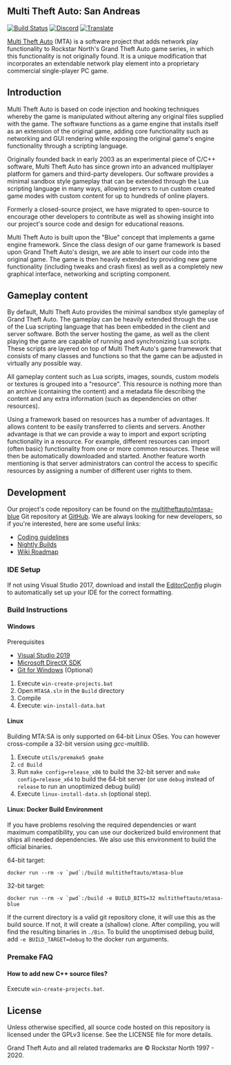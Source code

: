 ## Multi Theft Auto: San Andreas

[![Build Status](https://github.com/multitheftauto/mtasa-blue/workflows/Build/badge.svg?event=push&branch=master)](https://github.com/multitheftauto/mtasa-blue/actions?query=branch%3Amaster+event%3Apush) [![Discord](https://img.shields.io/discord/278474088903606273?label=discord&logo=discord)](https://multitheftauto.com/discord) [![Translate](https://img.shields.io/website?down_message=offline&up_message=translate&url=https%3A%2F%2Ftranslate.multitheftauto.com)](https://translate.multitheftauto.com/)

[Multi Theft Auto](https://www.multitheftauto.com/) (MTA) is a software project that adds network play functionality to Rockstar North's Grand Theft Auto game series, in which this functionality is not originally found. It is a unique modification that incorporates an extendable network play element into a proprietary commercial single-player PC game.

## Introduction

Multi Theft Auto is based on code injection and hooking techniques whereby the game is manipulated without altering any original files supplied with the game. The software functions as a game engine that installs itself as an extension of the original game, adding core functionality such as networking and GUI rendering while exposing the original game's engine functionality through a scripting language.

Originally founded back in early 2003 as an experimental piece of C/C++ software, Multi Theft Auto has since grown into an advanced multiplayer platform for gamers and third-party developers. Our software provides a minimal sandbox style gameplay that can be extended through the Lua scripting language in many ways, allowing servers to run custom created game modes with custom content for up to hundreds of online players.

Formerly a closed-source project, we have migrated to open-source to encourage other developers to contribute as well as showing insight into our project's source code and design for educational reasons.

Multi Theft Auto is built upon the "Blue" concept that implements a game engine framework. Since the class design of our game framework is based upon Grand Theft Auto's design, we are able to insert our code into the original game. The game is then heavily extended by providing new game functionality (including tweaks and crash fixes) as well as a completely new graphical interface, networking and scripting component.

## Gameplay content

By default, Multi Theft Auto provides the minimal sandbox style gameplay of Grand Theft Auto. The gameplay can be heavily extended through the use of the Lua scripting language that has been embedded in the client and server software. Both the server hosting the game, as well as the client playing the game are capable of running and synchronizing Lua scripts. These scripts are layered on top of Multi Theft Auto's game framework that consists of many classes and functions so that the game can be adjusted in virtually any possible way.

All gameplay content such as Lua scripts, images, sounds, custom models or textures is grouped into a "resource". This resource is nothing more than an archive (containing the content) and a metadata file describing the content and any extra information (such as dependencies on other resources).

Using a framework based on resources has a number of advantages. It allows content to be easily transferred to clients and servers. Another advantage is that we can provide a way to import and export scripting functionality in a resource. For example, different resources can import (often basic) functionality from one or more common resources. These will then be automatically downloaded and started. Another feature worth mentioning is that server administrators can control the access to specific resources by assigning a number of different user rights to them.

## Development

Our project's code repository can be found on the [multitheftauto/mtasa-blue](https://github.com/multitheftauto/mtasa-blue/) Git repository at [GitHub](https://github.com/). We are always looking for new developers, so if you're interested, here are some useful links:

* [Coding guidelines](https://wiki.mtasa.com/index.php?title=Coding_guidelines)
* [Nightly Builds](https://nightly.mtasa.com/)
* [Wiki Roadmap](https://wiki.mtasa.com/wiki/Roadmap)

### IDE Setup
If not using Visual Studio 2017, download and install the [EditorConfig](https://visualstudiogallery.msdn.microsoft.com/c8bccfe2-650c-4b42-bc5c-845e21f96328) plugin to automatically set up your IDE for the correct formatting.

### Build Instructions
#### Windows

Prerequisites
- [Visual Studio 2019](https://visualstudio.microsoft.com/vs/)
- [Microsoft DirectX SDK](https://www.microsoft.com/en-us/download/details.aspx?id=23549)
- [Git for Windows](https://git-scm.com/download/win) (Optional)

1. Execute `win-create-projects.bat`
2. Open `MTASA.sln` in the `Build` directory
3. Compile
4. Execute: `win-install-data.bat`

#### Linux
Building MTA:SA is only supported on 64-bit Linux OSes. You can however cross-compile a 32-bit version using _gcc-multilib_.
1. Execute `utils/premake5 gmake`
2. `cd Build`
3. Run `make config=release_x86` to build the 32-bit server and `make config=release_x64` to build the 64-bit server (or use `debug` instead of `release` to run an unoptimized debug build)
4. Execute `linux-install-data.sh` (optional step).

#### Linux: Docker Build Environment
If you have problems resolving the required dependencies or want maximum compatibility, you can use our dockerized build environment that ships all needed dependencies. We also use this environment to build the official binaries.

64-bit target:
```
docker run --rm -v `pwd`:/build multitheftauto/mtasa-blue
```

32-bit target:
```
docker run --rm -v `pwd`:/build -e BUILD_BITS=32 multitheftauto/mtasa-blue
```
If the current directory is a valid git repository clone, it will use this as the build source. If not, it will create a (shallow) clone. After compiling, you will find the resulting binaries in `./Bin`.
To build the unoptimised debug build, add `-e BUILD_TARGET=debug` to the docker run arguments.
### Premake FAQ
#### How to add new C++ source files?
Execute `win-create-projects.bat`.

## License

Unless otherwise specified, all source code hosted on this repository is licensed under the GPLv3 license. See the LICENSE file for more details.

Grand Theft Auto and all related trademarks are © Rockstar North 1997 - 2020.
